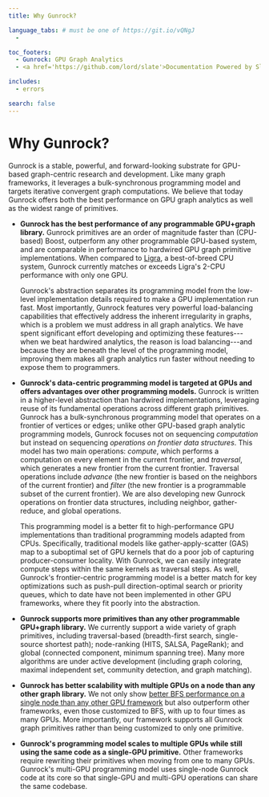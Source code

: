 ```yaml
---
title: Why Gunrock?

language_tabs: # must be one of https://git.io/vQNgJ
  - 

toc_footers:
  - Gunrock: GPU Graph Analytics
  - <a href='https://github.com/lord/slate'>Documentation Powered by Slate</a>

includes:
  - errors

search: false
---
```


Why Gunrock?
============

Gunrock is a stable, powerful, and forward-looking substrate for GPU-based graph-centric research and development. Like many graph frameworks, it leverages a bulk-synchronous programming model and targets iterative convergent graph computations. We believe that today Gunrock offers both the best performance on GPU graph analytics as well as the widest range of primitives.

-   **Gunrock has the best performance of any programmable GPU+graph library.** Gunrock primitives are an order of magnitude faster than  (CPU-based) Boost, outperform any other programmable GPU-based system, and are comparable in performance to hardwired GPU graph primitive implementations. When  compared to [Ligra](https://github.com/jshun/ligra), a best-of-breed CPU system, Gunrock currently  matches or exceeds Ligra's 2-CPU performance with only one GPU.

    Gunrock's abstraction separates its programming model from the  low-level implementation details required to make a GPU  implementation run fast. Most importantly, Gunrock features very   powerful load-balancing capabilities that effectively address the   inherent irregularity in graphs, which is a problem we must address   in all graph analytics. We have spent significant effort developing   and optimizing these features---when we beat hardwired analytics,   the reason is load balancing---and because they are beneath the   level of the programming model, improving them makes all graph   analytics run faster without needing to expose them to programmers.

-   **Gunrock's data-centric programming model is targeted at GPUs and offers advantages over other programming models.** Gunrock is written in a higher-level abstraction than hardwired implementations, leveraging reuse of its fundamental operations across different graph primitives. Gunrock has a bulk-synchronous programming model that operates on a frontier of vertices or edges; unlike other GPU-based graph analytic programming models, Gunrock focuses not on sequencing *computation* but instead on sequencing *operations on frontier data structures*. This model has two main operations: *compute*, which performs a computation on every element in the current frontier, and *traversal*, which generates a new frontier from the current frontier. Traversal operations include *advance* (the new frontier is based on the neighbors of the current frontier) and *filter* (the new frontier is a programmable subset of the current frontier). We are also developing new Gunrock operations on frontier data structures, including neighbor, gather-reduce, and global operations.

    This programming model is a better fit to high-performance GPU implementations than traditional programming models adapted from CPUs. Specifically, traditional models like gather-apply-scatter (GAS) map to a suboptimal set of GPU kernels that do a poor job of capturing producer-consumer locality. With Gunrock, we can easily integrate compute steps within the same kernels as traversal steps. As well, Gunrock's frontier-centric programming model is a better match for key optimizations such as push-pull direction-optimal search or priority queues, which to date have not been implemented in other GPU frameworks, where they fit poorly into the abstraction.

-   **Gunrock supports more primitives than any other programmable GPU+graph library.** We currently support a wide variety of graph primitives, including traversal-based (breadth-first search, single-source shortest path); node-ranking (HITS, SALSA, PageRank); and global (connected component, minimum spanning tree). Many more algorithms are under active development (including graph coloring, maximal independent set, community detection, and graph matching).

-   **Gunrock has better scalability with multiple GPUs on a node than any other graph library.** We not only show [better BFS performance on a single node than any other GPU framework](http://arxiv.org/abs/1504.04804) but also outperform other frameworks, even those customized to BFS, with up to four times as many GPUs. More importantly, our framework supports all Gunrock graph primitives rather than being customized to only one primitive.

-   **Gunrock's programming model scales to multiple GPUs while still using the same code as a single-GPU primitive.** Other frameworks require rewriting their primitives when moving from one to many GPUs. Gunrock's multi-GPU programming model uses single-node Gunrock code at its core so that single-GPU and multi-GPU operations can share the same codebase.
